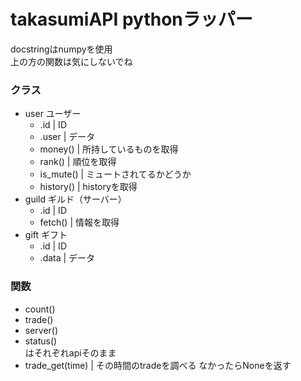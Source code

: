 # takasumiAPI pythonラッパー
docstringはnumpyを使用  
上の方の関数は気にしないでね

### クラス
- user ユーザー
  - .id | ID
  - .user | データ
  - money() | 所持しているものを取得
  - rank() | 順位を取得
  - is_mute() | ミュートされてるかどうか
  - history() | historyを取得
- guild ギルド（サーバー）
  - .id | ID
  - fetch() | 情報を取得
- gift ギフト
  - .id | ID
  - .data | データ

### 関数
- count()
- trade()
- server()
- status()  
はそれぞれapiそのまま
- trade_get(time) | その時間のtradeを調べる  なかったらNoneを返す
